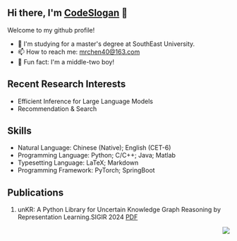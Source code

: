 ## Hi there,  I'm [CodeSlogan](https://codeslogan.github.io/) 👋

Welcome to my github profile!

- 🔭 I'm studying for a master's degree at SouthEast University.
- 📫 How to reach me: [mrchen40@163.com](mailto:mrchen40@163.com) 
- 🎨 Fun fact: I'm a middle-two boy!


## Recent Research Interests

- Efficient Inference for Large Language Models
- Recommendation & Search

## Skills

- Natural Language: Chinese (Native); English (CET-6)
- Programming Language: Python; C/C++; Java; Matlab
- Typesetting Language: LaTeX; Markdown
- Programming Framework: PyTorch; SpringBoot

## Publications
1. unKR: A Python Library for Uncertain Knowledge Graph Reasoning by Representation Learning.SIGIR 2024 [PDF](https://dl.acm.org/doi/10.1145/3626772.3657661)

<img align="right" src="https://github-readme-stats.vercel.app/api?username=CodeSlogan&show_icons=true&icon_color=CE1D2D&text_color=718096&bg_color=ffffff&hide_title=true" />


